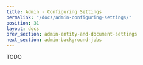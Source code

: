 ```yaml
---
title: Admin - Configuring Settings
permalink: "/docs/admin-configuring-settings/"
position: 31
layout: docs
prev_section: admin-entity-and-document-settings
next_section: admin-background-jobs
---
```


TODO
